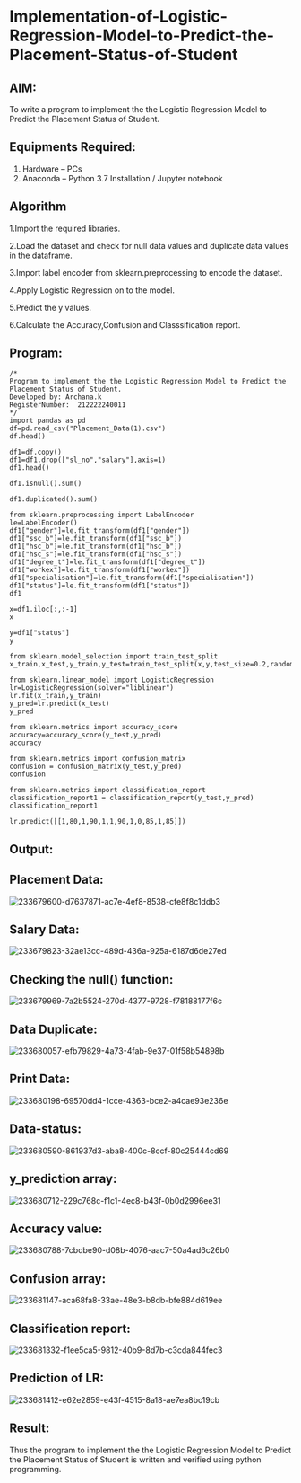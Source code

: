 # Implementation-of-Logistic-Regression-Model-to-Predict-the-Placement-Status-of-Student

## AIM:
To write a program to implement the the Logistic Regression Model to Predict the Placement Status of Student.

## Equipments Required:
1. Hardware – PCs
2. Anaconda – Python 3.7 Installation / Jupyter notebook

## Algorithm
 
1.Import the required libraries.

2.Load the dataset and check for null data values and duplicate data values in the dataframe.

3.Import label encoder from sklearn.preprocessing to encode the dataset.

4.Apply Logistic Regression on to the model.

5.Predict the y values.


6.Calculate the Accuracy,Confusion and Classsification report.


## Program:
```
/*
Program to implement the the Logistic Regression Model to Predict the Placement Status of Student.
Developed by: Archana.k
RegisterNumber:  212222240011
*/
import pandas as pd
df=pd.read_csv("Placement_Data(1).csv")
df.head()

df1=df.copy()
df1=df1.drop(["sl_no","salary"],axis=1)
df1.head()

df1.isnull().sum()

df1.duplicated().sum()

from sklearn.preprocessing import LabelEncoder
le=LabelEncoder()
df1["gender"]=le.fit_transform(df1["gender"])
df1["ssc_b"]=le.fit_transform(df1["ssc_b"])
df1["hsc_b"]=le.fit_transform(df1["hsc_b"])
df1["hsc_s"]=le.fit_transform(df1["hsc_s"])
df1["degree_t"]=le.fit_transform(df1["degree_t"])
df1["workex"]=le.fit_transform(df1["workex"])
df1["specialisation"]=le.fit_transform(df1["specialisation"])
df1["status"]=le.fit_transform(df1["status"])
df1

x=df1.iloc[:,:-1]
x

y=df1["status"]
y

from sklearn.model_selection import train_test_split
x_train,x_test,y_train,y_test=train_test_split(x,y,test_size=0.2,random_state=0)

from sklearn.linear_model import LogisticRegression
lr=LogisticRegression(solver="liblinear")
lr.fit(x_train,y_train)
y_pred=lr.predict(x_test)
y_pred

from sklearn.metrics import accuracy_score
accuracy=accuracy_score(y_test,y_pred)
accuracy

from sklearn.metrics import confusion_matrix
confusion = confusion_matrix(y_test,y_pred)
confusion

from sklearn.metrics import classification_report
classification_report1 = classification_report(y_test,y_pred)
classification_report1

lr.predict([[1,80,1,90,1,1,90,1,0,85,1,85]])
```

## Output:
## Placement Data:
![233679600-d7637871-ac7e-4ef8-8538-cfe8f8c1ddb3](https://github.com/22009150/Implementation-of-Logistic-Regression-Model-to-Predict-the-Placement-Status-of-Student/assets/118708624/4f49819c-a91d-42d7-8c50-80a30c42267f)

## Salary Data:

![233679823-32ae13cc-489d-436a-925a-6187d6de27ed](https://github.com/22009150/Implementation-of-Logistic-Regression-Model-to-Predict-the-Placement-Status-of-Student/assets/118708624/a998d05a-e4d2-4fe2-9707-8f14605eafaf)

## Checking the null() function:

![233679969-7a2b5524-270d-4377-9728-f78188177f6c](https://github.com/22009150/Implementation-of-Logistic-Regression-Model-to-Predict-the-Placement-Status-of-Student/assets/118708624/0a3acb0b-ebae-40bf-b1e1-4a0cec927762)

## Data Duplicate:

![233680057-efb79829-4a73-4fab-9e37-01f58b54898b](https://github.com/22009150/Implementation-of-Logistic-Regression-Model-to-Predict-the-Placement-Status-of-Student/assets/118708624/12a34c2a-3a03-4fbc-a9b2-93e5f27e8aab)

## Print Data: 

![233680198-69570dd4-1cce-4363-bce2-a4cae93e236e](https://github.com/22009150/Implementation-of-Logistic-Regression-Model-to-Predict-the-Placement-Status-of-Student/assets/118708624/6b6e09d6-7f98-4b8e-b38b-38aeabd2de6a)

## Data-status:


![233680590-861937d3-aba8-400c-8ccf-80c25444cd69](https://github.com/22009150/Implementation-of-Logistic-Regression-Model-to-Predict-the-Placement-Status-of-Student/assets/118708624/230c45e7-5ca7-4903-92db-6ba2c8e3ac59)

## y_prediction array:


![233680712-229c768c-f1c1-4ec8-b43f-0b0d2996ee31](https://github.com/22009150/Implementation-of-Logistic-Regression-Model-to-Predict-the-Placement-Status-of-Student/assets/118708624/6966622b-87ba-473b-adcf-19a7bdfdf5b1)

## Accuracy value:

![233680788-7cbdbe90-d08b-4076-aac7-50a4ad6c26b0](https://github.com/22009150/Implementation-of-Logistic-Regression-Model-to-Predict-the-Placement-Status-of-Student/assets/118708624/13082ac6-19c7-4f9e-ae1d-d9727ca357e6)

## Confusion array:

![233681147-aca68fa8-33ae-48e3-b8db-bfe884d619ee](https://github.com/22009150/Implementation-of-Logistic-Regression-Model-to-Predict-the-Placement-Status-of-Student/assets/118708624/23b6d966-f2a0-4b1d-89c6-f86510251d10)

## Classification report:

![233681332-f1ee5ca5-9812-40b9-8d7b-c3cda844fec3](https://github.com/22009150/Implementation-of-Logistic-Regression-Model-to-Predict-the-Placement-Status-of-Student/assets/118708624/dfc5b74c-3c86-4d3a-bac6-d6d3549ca904)

## Prediction of LR:

![233681412-e62e2859-e43f-4515-8a18-ae7ea8bc19cb](https://github.com/22009150/Implementation-of-Logistic-Regression-Model-to-Predict-the-Placement-Status-of-Student/assets/118708624/72230657-edcf-48c5-9bf0-36d55c0b5386)










## Result:
Thus the program to implement the the Logistic Regression Model to Predict the Placement Status of Student is written and verified using python programming.
